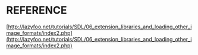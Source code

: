 # REFERENCE

[http://lazyfoo.net/tutorials/SDL/06_extension_libraries_and_loading_other_image_formats/index2.php](http://lazyfoo.net/tutorials/SDL/06_extension_libraries_and_loading_other_image_formats/index2.php)
